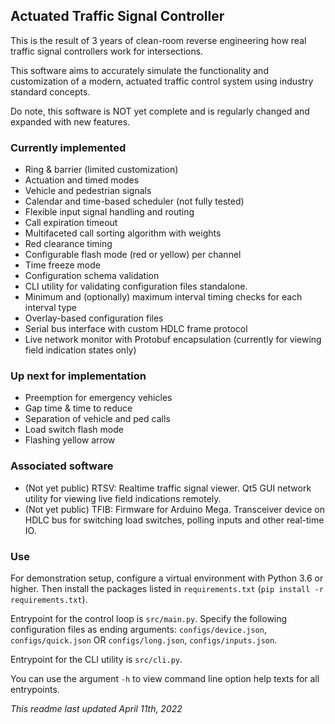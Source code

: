 ## Actuated Traffic Signal Controller

This is the result of 3 years of clean-room reverse engineering how real traffic signal controllers work for intersections.

This software aims to accurately simulate the functionality and customization of a modern, actuated traffic control system using industry standard concepts.

Do note, this software is NOT yet complete and is regularly changed and expanded with new features.

### Currently implemented

- Ring & barrier (limited customization)
- Actuation and timed modes
- Vehicle and pedestrian signals
- Calendar and time-based scheduler (not fully tested)
- Flexible input signal handling and routing
- Call expiration timeout
- Multifaceted call sorting algorithm with weights
- Red clearance timing
- Configurable flash mode (red or yellow) per channel
- Time freeze mode
- Configuration schema validation
- CLI utility for validating configuration files standalone.
- Minimum and (optionally) maximum interval timing checks for each interval type
- Overlay-based configuration files
- Serial bus interface with custom HDLC frame protocol
- Live network monitor with Protobuf encapsulation (currently for viewing field indication states only)

### Up next for implementation

- Preemption for emergency vehicles
- Gap time & time to reduce
- Separation of vehicle and ped calls
- Load switch flash mode
- Flashing yellow arrow

### Associated software

- (Not yet public) RTSV: Realtime traffic signal viewer. Qt5 GUI network utility for viewing live field indications remotely.
- (Not yet public) TFIB: Firmware for Arduino Mega. Transceiver device on HDLC bus for switching load switches, polling inputs and other real-time IO.

### Use

For demonstration setup, configure a virtual environment with Python 3.6 or higher. Then install the packages listed in `requirements.txt` (`pip install -r requirements.txt`).

Entrypoint for the control loop is `src/main.py`. Specify the following configuration files as ending arguments: `configs/device.json`, `configs/quick.json` OR `configs/long.json`, `configs/inputs.json`. 

Entrypoint for the CLI utility is `src/cli.py`. 

You can use the argument `-h` to view command line option help texts for all entrypoints.

_This readme last updated April 11th, 2022_
